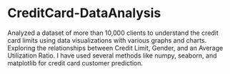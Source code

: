 # CreditCard-DataAnalysis

Analyzed a dataset of more than 10,000 clients to understand the credit card limits using data visualizations with various graphs and charts.
Exploring the relationships between Credit Limit, Gender, and an Average Utilization Ratio. 
I have used several methods like numpy, seaborn, and matplotlib for credit card customer prediction. 
